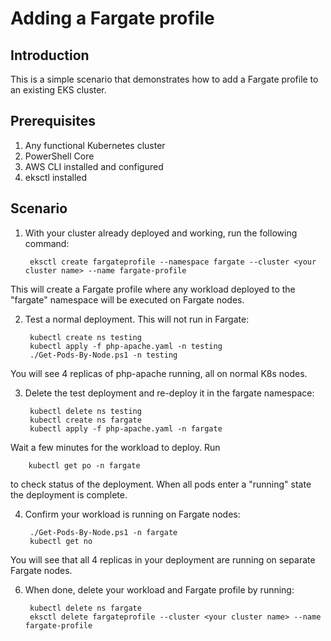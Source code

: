 # Adding a Fargate profile

## Introduction
This is a simple scenario that demonstrates how to add a Fargate profile to an existing EKS cluster.

## Prerequisites
1. Any functional Kubernetes cluster
2. PowerShell Core
3. AWS CLI installed and configured
4. eksctl installed

## Scenario
1. With your cluster already deployed and working, run the following command:

        eksctl create fargateprofile --namespace fargate --cluster <your cluster name> --name fargate-profile  

This will create a Fargate profile where any workload deployed to the "fargate" namespace will be executed on Fargate nodes. 

2. Test a normal deployment.  This will not run in Fargate:

        kubectl create ns testing
        kubectl apply -f php-apache.yaml -n testing
        ./Get-Pods-By-Node.ps1 -n testing

You will see 4 replicas of php-apache running, all on normal K8s nodes.

3. Delete the test deployment and re-deploy it in the fargate namespace:

        kubectl delete ns testing
        kubectl create ns fargate
        kubectl apply -f php-apache.yaml -n fargate

Wait a few minutes for the workload to deploy.  Run 

        kubectl get po -n fargate

to check status of the deployment.  When all pods enter a "running" state the deployment is complete.

4. Confirm your workload is running on Fargate nodes:

        ./Get-Pods-By-Node.ps1 -n fargate
        kubectl get no

You will see that all 4 replicas in your deployment are running on separate Fargate nodes.

6. When done, delete your workload and Fargate profile by running:

        kubectl delete ns fargate
        eksctl delete fargateprofile --cluster <your cluster name> --name fargate-profile